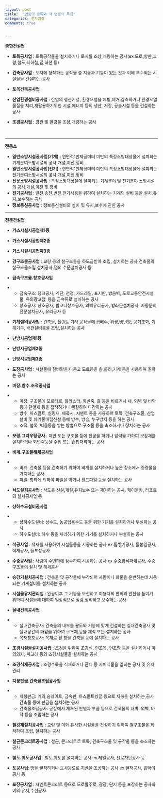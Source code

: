 ```yaml
---
layout: post
title:  "업종의 종류와 각 업종의 특징"
categories: 전자입찰
comments: true


---
```






**종합건설업**

- **토목공사업** : 토목공작물을 설치하거나 토지를 조성,개량하는 공사(ex.도로,항만,교량,철도,지하철,댐,하천 등)

- **건축공사업** : 토지에 정착하는 공작물 중 지붕과 기둥이 있는 것과 이에 부수되는 시설물을 건설하는 공사

- **토목건축공사업** 

- **산업환경설비공사업** : 산업의 생산시설, 환경오염을 예방,제거,감축하거나 환경오염물질을 처리,재활용하기위한 시설,에너지 등의 생산, 저장, 공습시설 등을 건설하는 공사

- **조경공사업** : 경관 및 환경을 조성,개량하는 공사

  ​	

---

**전통소**

- **일반소방시설공사업(기계)** : 연면적1만제곱미터 미만의 특정소방대상물에 설피되는 기계분여소방시설의 공사,개설,이전,정비
- **일반소방시설공사업(전기)** : 연면적1만제곱미터 미만의 특정소방대상물에 설피되는 전기분여소방시설의 공사,개설,이전,정비
- **전문소방시설공사업** : 특정소방대상물에 설피되는 기계분야 및 전기분야 소방시설의 공사,개설,이전 및 정비
- **전기공사업** : 발전,송전,변전,전기사용을 위하여 설치하는 기계의 설비 등을 설치,유지,보수하는 공사
- **정보통신공사업** : 정보통신설비의 설치 및 유지,보수에 관한 공사



---

**전문건설업**

- **가스시설시공업제1종**

- **가스시설시공업제2종**

- **가스시설시공업제3종**

- **강구조물공사업** : 교량 등의 철구조물을 하도급받아 조립, 설치하는 공사 건축물의 철구조물조립,설치공사,댐의 수문설치공사 등

- **금속구조물.창호공사업** 

- - 금속구조: 탱크공사, 계단, 천정, 가드레일, 표지판, 방음벽, 도로교통안전시설물, 옥외광고탑, 등을 금속류로 설치하는 공사
  - 창호공사: 창호공사, 발코니창호공사, 외벽유리공사, 방화문설치공사, 자동문회전문설치공사, 유리공사 등

- **기계설비공사업** : 건축물, 플랜트 기타 공작물에 급배수, 위생,냉난방, 공기조화, 기계기구, 배관설비등을 조립,설치하는 공사

- **난방시공업제1종** 

- **난방시공업제2종**

- **난방시공업제3종**

- **도장공사업** : 시설물에 칠바탕을 다듬고 도료등을 솔,롤러,기계 등을 사용하여 칠하는 공사

- **미장.방수.조적공사업** 

- - 미장: 구조물에 모르타르, 플러스터, 회반죽, 흙 등을 바르거나 내, 외벽 및 바닥 등에 단열재 등을 접착하거나 뿜칠하여 마감하는 공사
  - 방수: 아스팔트, 실링재, 에폭시, 시멘트 등을 사용하여 토목, 건축구조물, 산업설비 및 폐기물매립신설 등에 방수, 방습, 누구방지 등을 하는 공사
  - 조적: 블록, 벽돌등을 쌓는 방법으로 구조물 등을 축조하거나 장치하는 공사

- **보링.그라우팅공사** : 지반 또는 구조물 등에 천공을 하거나 압력을 가하여 보강재를 설치하거나 회반죽등을 주입 또는 혼합처리하는 공사

- **비계.구조물해체공사업** 

- - 비계: 건축물 등을 건축하기 위하여 비계를 설치하거나 높은 장소에서 중량물을 거치하는 공사
  - 파일: 항타에 의하여 파일을 박거나 샌드파일 등을 설치하는 공사

- **삭도설치공사업** : 삭도를 신설,개설,유지보수 또는 제거하는 공사. 케이블카, 리프트의 설치공사업 등

- **상하수도설비공사업** 

- - 상하수도설비: 상수도, 농공업용수도 등을 위한 기기를 설치하거나 부설하는 공사
  - 하수도설비: 하수 등을 처리하기 위한 기기를 설치하거나 부설하는 공사

- **석공사업** : 석재를 사용하여 시설물등을 시공하는 공사 ex.돌쌓기공사, 돌붙임공사, 석재공사, 돌포장공사

- **수중공사업** : 사람이 수면하에 잠수하여 시공하는 공사 ex.수중암석파쇄공사, 수중구조물의 설치 및 해체공사

- **승강기설치공사업** : 건축물 및 공작물에 부착되어 사람이나 화물을 운반하는데 사용되는 기계설비를 설치하는 공사

- **시설물유지관리업** : 완공이후 그 기능을 보전하고 이용자의 편의와 안전을 높이기 위하여 시설물에 대하여 일상적으로 점검,정비하고 보수하는 공사

- **실내건축공사업** 

- - 실내건축공사: 건축물의 내부를 용도와 기능에 맞게 건설하는 실내건축공사 및 실내공간의 마감을 위하여 구조체 등을 제작 또는 설치하는 공사
  - 목재창호공사: 목재로 된 창을 건축물 등에 설치하는 공사

- **조경시설물설치공사업** : 조경을 위하여 조경석, 인조목, 인조암 등을 설치하거나 야외의자, 파고라 등의 조경시설물을 설치하는 공사

- **조경식재공사업** : 조경수목을 식재하거나 잔디 등 지피식물을 입히는 공사 및 유지관리

- **지붕판금.건축물조립공사업**

- - 지붕판금: 기와,슬레이트, 금속판, 아스팔트슁글 등으로 지붕을 설치하는 공사 건축물 등에 판금을 설치하는 공사
  - 건축물조립공사: 공장에서 제조된 판넬과 부품 등으로 건푹물의 내벽, 외벽, 바닥 등을 조립하는 공사

- **철강재설치공사업** : 교량 및 이와 유사한 시설물을 건설하기 위하여 철구조물을 제작하여 조립, 설치하는 공사

- **철근콘크리트공사업** : 철근, 콘크리트로 토목, 건축구조물 및 공작물 등을 축조하는 공사

- **철도.궤도공사업** : 철도,궤도를 설치하는 공사 ex.레일공사, 선로차단공사 등

- **토공사업**: 땅을 굴착하거나 토사등으로 지반을 조성하는 공사 ex.굴착공사, 흙막이공사 등

- **포장공사업** : 시멘트콘크리트 등으로 도로활주로, 광장, 단지 등을 포장하는 공사와 이의 유지,수선공사